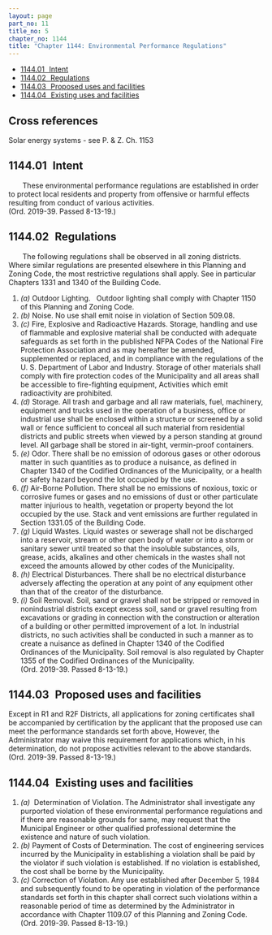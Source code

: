 ```yaml
---
layout: page
part_no: 11
title_no: 5
chapter_no: 1144
title: "Chapter 1144: Environmental Performance Regulations"
---
```


* [1144.01   Intent](#114401-intent)
* [1144.02   Regulations](#114402-regulations)
* [1144.03   Proposed uses and facilities](#114403-proposed-uses-and-facilities)
* [1144.04   Existing uses and facilities](#114404-existing-uses-and-facilities)

## Cross references

Solar energy systems - see P. & Z. Ch. 1153

## 1144.01   Intent

       These environmental performance regulations are established in order to
protect local residents and property from offensive or harmful effects
resulting from conduct of various activities.  
(Ord. 2019-39. Passed 8-13-19.)

## 1144.02   Regulations

       The following regulations shall be observed in all zoning districts.
Where similar regulations are presented elsewhere in this Planning and Zoning
Code, the most restrictive regulations shall apply. See in particular Chapters
1331 and
1340 of the Building Code.

1. _(a)_ Outdoor Lighting.   Outdoor lighting shall comply with Chapter 1150 of this Planning and Zoning Code.
2. _(b)_ Noise.  No use shall emit noise in violation of Section 509.08.
3. _(c)_ Fire, Explosive and Radioactive Hazards. Storage, handling and use of
flammable and explosive material shall be conducted with adequate safeguards as
set forth in the published NFPA Codes of the National Fire Protection
Association and as may hereafter be amended, supplemented or replaced, and in
compliance with the regulations of the U. S. Department of Labor and Industry.
Storage of other materials shall comply with fire protection codes of the
Municipality and all areas shall be accessible to fire-fighting equipment,
Activities which emit radioactivity are prohibited.
4. _(d)_ Storage. All trash and garbage and all raw materials, fuel, machinery,
equipment and trucks used in the operation of a business, office or industrial
use shall be enclosed within a structure or screened by a solid wall or fence
sufficient to conceal all such material from residential districts and public
streets when viewed by a person standing at ground level. All garbage shall be
stored in air-tight, vermin-proof containers.
5. _(e)_ Odor. There shall be no emission of odorous gases or other odorous
matter in such quantities as to produce a nuisance, as defined in Chapter 1340 of the Codified Ordinances of the Municipality, or a health or safety
hazard beyond the lot occupied by the use.
6. _(f)_ Air-Borne Pollution. There shall be no emissions of noxious, toxic or
corrosive fumes or gases and no emissions of dust or other particulate matter
injurious to health, vegetation or property beyond the lot occupied by the use.
Stack and vent emissions are further regulated in Section 1331.05 of the Building Code.
7. _(g)_ Liquid Wastes. Liquid wastes or sewerage shall not be discharged into
a reservoir, stream or other open body of water or into a storm or sanitary
sewer until treated so that the insoluble substances, oils, grease, acids,
alkalines and other chemicals in the wastes shall not exceed the amounts
allowed by other codes of the Municipality.
8. _(h)_ Electrical Disturbances. There shall be no electrical disturbance
adversely affecting the operation at any point of any equipment other than that
of the creator of the disturbance.
9. _(i)_ Soil Removal. Soil, sand or gravel shall not be stripped or removed in
nonindustrial districts except excess soil, sand or gravel resulting from
excavations or grading in connection with the construction or alteration of a
building or other permitted improvement of a lot. In industrial districts, no
such activities shall be conducted in such a manner as to create a nuisance as
defined in Chapter 1340 of the Codified Ordinances of the Municipality. Soil removal is also
regulated by Chapter 1355 of the Codified Ordinances of the Municipality.  
(Ord. 2019-39. Passed 8-13-19.)

## 1144.03   Proposed uses and facilities

Except in R1 and R2F Districts, all applications for zoning certificates
shall be accompanied by certification by the applicant that the proposed use
can meet the performance standards set forth above, However, the Administrator
may waive this requirement for applications which, in his determination, do not
propose activities relevant to the above standards.  
(Ord. 2019-39. Passed 8-13-19.)

## 1144.04   Existing uses and facilities

1. _(a)_  Determination of Violation. The Administrator shall investigate any
purported violation of these environmental performance regulations and if there
are reasonable grounds for same, may request that the Municipal Engineer or
other qualified professional determine the existence and nature of such
violation.
2. _(b)_ Payment of Costs of Determination. The cost of engineering services
incurred by the Municipality in establishing a violation shall be paid by the
violator if such violation is established. If no violation is established, the
cost shall be borne by the Municipality.
3. _(c)_ Correction of Violation. Any use established after December 5, 1984
and subsequently found to be operating in violation of the performance
standards set forth in this chapter shall correct such violations within a
reasonable period of time as determined by the Administrator in accordance with
Chapter
 1109.07 of this Planning and Zoning Code.  
(Ord. 2019-39. Passed 8-13-19.)
